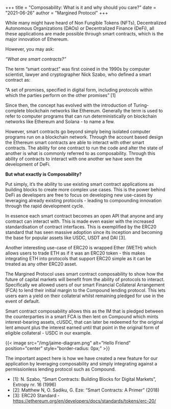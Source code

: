 +++
title = "Composability: What is it and why should you care?"
date = "2021-06-26"
author = "Margined Protocol"
+++

While many might have heard of Non Fungible Tokens (NFTs), Decentralized Autonomous Organizations (DAOs) or Decentralized Finance (DeFi), all these applications are made possible through smart contracts, which is the major innovation of Ethereum.

However, you may ask:

_“What are smart contracts?”_

The term “smart contract” was first coined in the 1990s by computer scientist, lawyer and cryptographer Nick Szabo, who defined a smart contract as:

“A set of promises, specified in digital form, including protocols within which the parties perform on the other promises” [1]

Since then, the concept has evolved with the introduction of Turing-complete blockchain networks like Ethereum. Generally the term is used to refer to computer programs that can run deterministically on blockchain networks like Ethereum and Solana - to name a few.

However, smart contracts go beyond simply being isolated computer programs run on a blockchain network. Through the account based design the Ethereum smart contracts are able to interact with other smart contracts. The ability for one contract to run the code and alter the state of another is what is commonly referred to as composability. Through this ability of contracts to interact with one another we have seen the development of DeFi.

**But what exactly is Composability?**

Put simply, it’s the ability to use existing smart contract applications as building blocks to create more complex use cases. This is the power behind DeFi as developers are free to focus on developing new use-cases by leveraging already existing protocols - leading to compounding innovation through the rapid development cycle.

In essence each smart contract becomes an open API that anyone and any contract can interact with. This is made even easier with the increased standardisation of contract interfaces. This is exemplified by the ERC20 standard that has seen massive adoption since its inception and becoming the base for popular assets like USDC, USDT and DAI [3].

Another interesting use-case of ERC20 is wrapped Ether (WETH) which allows users to trade ETH as if it was an ERC20 token - this makes integrating ETH into protocols that support ERC20 simple as it can be treated as any other ERC20 asset.

The Margined Protocol uses smart contract composability to show how the future of capital markets will benefit from the ability of protocols to interact. Specifically we allowed users of our smart Financial Collateral Arrangement (FCA) to lend their initial margin to the Compound lending protocol. This lets users earn a yield on their collateral whilst remaining pledged for use in the event of default.

Smart contract composability allows this as the IM that is pledged between the counterparties in a smart FCA is then lent on Compound which mints interest-bearing assets, cUSDC, that can later be redeemed for the original lent amount plus the interest earned until that point in the original form of eligible collateral - USDC in our example.

{{< image src="/img/jaime-diagram.png" alt="Hello Friend" position="center" style="border-radius: 0px;" >}}

The important aspect here is how we have created a new feature for our application by leveraging composability and simply integrating against a permissionless lending protocol such as Compound.

- [1]: N. Szabo, “Smart Contracts: Building Blocks for Digital Markets”, Extropy nr. 16 (1996)
- [2]: Matthew N, O. Sadiku, G. Eze: “Smart Contracts: A Primer” (2018)
- [3]: ERC20 Standard - https://ethereum.org/en/developers/docs/standards/tokens/erc-20/ 
